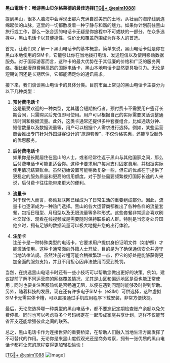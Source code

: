 **黑山電話卡：畅游黑山贝尔格莱德的最佳选择[[TG💪+ @esim1088](https://t.me/s/esim1088)]**

提到黑山，很多人脑海中会浮现出那片充满自然美景的土地，从壮丽的海岸线到连绵起伏的山脉，这里的一切都散发着一种宁静与和谐的魅力。如果你计划前往黑山旅行或工作，那么一张合适的电话卡无疑是你旅程中不可或缺的一部分。在众多选择中，黑山电话卡以其便捷性、性价比和覆盖范围成为许多人的首选。

首先，让我们来了解一下黑山电话卡的基本概念。简单来说，黑山电话卡就是你在黑山本地使用的SIM卡，它能够让你在当地拨打电话、发送短信以及使用移动数据服务。对于国际游客而言，这种卡的最大优势在于其低廉的价格和广泛的服务网络。相比起漫游费用高昂的国际电话卡，黑山本地电话卡显然更具吸引力。无论是短期访问还是长期居住，它都能满足你的通讯需求。

接下来，我们谈谈黑山电话卡的具体分类。目前市面上常见的黑山电话卡主要分为以下几种类型：

1. **预付费电话卡**  
   这是最受欢迎的一种类型，尤其适合短期旅行者。预付费卡不需要用户签订长期合同，只需购买后充值即可使用。用户可以根据自己的实际需要灵活调整通话时间和数据流量。此外，这类卡通常还提供多种套餐组合，比如通话分钟、短信数量以及数据流量等，用户可以根据个人需求进行选择。例如，某些运营商会推出专门针对外国游客设计的“旅游套餐”，不仅价格实惠，还能享受额外的优惠服务。

2. **后付费电话卡**  
   如果你是长期居住在黑山的人士，或者经常往返于黑山与其他国家之间，那么后付费电话卡可能更适合你。这种卡要求用户每月支付固定费用，并根据实际使用情况结算账单。虽然初始设置可能稍微复杂一些，但它的优点在于提供了更稳定的服务质量和更高的信用额度。对于那些需要频繁拨打国际长途的人来说，后付费卡往往能带来更大的便利。

3. **流量卡**  
   对于现代人而言，移动互联网已经成为了日常生活的重要组成部分。因此，流量卡也逐渐成为一种热门选择。黑山的各大运营商都推出了各种各样的流量套餐，包括日租型、月租型以及无限流量等多种形式。这些套餐非常适合喜欢刷社交媒体、观看在线视频或是需要随时保持联系的人群。特别是当您身处异国他乡时，拥有足够的数据流量可以极大地提升您的出行体验。

4. **注册卡**  
   注册卡是一种特殊类型的电话卡，它要求用户提供身份证明文件（如护照）才能激活使用。这种卡通常面向外籍人士开放，目的是为了确保通信安全并遵守当地法律法规。虽然注册过程可能会稍微繁琐一点，但它的好处是能够获得更加全面的服务支持，并且不用担心因非法使用而受到处罚。

当然，在挑选黑山电话卡时还有一些小技巧可以帮助您做出更好的决策。例如，建议提前了解不同运营商的网络覆盖情况，尤其是山区和偏远地区是否也能正常使用；同时也要关注客服热线是否畅通无阻，以便在遇到问题时能够及时得到帮助。另外，随着科技的发展，现在还有许多电子SIM卡（eSIM）可供选择，这种虚拟SIM卡无需实体卡槽，可以直接通过手机应用程序下载安装，非常方便快捷。

最后，无论您选择哪一种类型的黑山电话卡，都不要忘记定期检查账户余额以免欠费停机。同时也可以考虑将多个号码绑定在一起形成家庭共享计划，这样不仅能节省开支还能增强彼此之间的联系。

总之，黑山电话卡作为连接世界的重要桥梁，在帮助人们融入当地生活方面发挥了不可替代的作用。无论你是来黑山度假观光还是商务考察，拥有一张优质的黑山电话卡都将让您的旅程变得更加轻松愉快！

[[TG💪+ @esim1088](https://t.me/s/esim1088) ![Image](https://i.postimg.cc/4NQfJmqS/Snipaste-2025-05-13-00-14-12.png)]